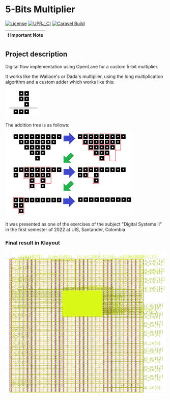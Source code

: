 # 5-Bits Multiplier

[![License](https://img.shields.io/badge/License-Apache%202.0-blue.svg)](https://opensource.org/licenses/Apache-2.0) [![UPRJ_CI](https://github.com/efabless/caravel_project_example/actions/workflows/user_project_ci.yml/badge.svg)](https://github.com/efabless/caravel_project_example/actions/workflows/user_project_ci.yml) [![Caravel Build](https://github.com/efabless/caravel_project_example/actions/workflows/caravel_build.yml/badge.svg)](https://github.com/efabless/caravel_project_example/actions/workflows/caravel_build.yml)

| :exclamation: Important Note            |
|-----------------------------------------|

## Project description 

Digital flow implementation using OpenLane for a custom 5-bit multiplier.

It works like the Wallace's or Dada's multiplier, using the long multiplication algorithm and a custom adder which works like this:

![221Adder.png](./Media/221Adder.png)

The addition tree is as follows:

![CustomMultiply.png](./Media/CustomMultiply.png)

It was presented as one of the exercises of the subject "Digital Systems II" in the first semester of 2022 at UIS, Santander, Colombia

### Final result in Klayout

![FinalResult2.png](./Media/FinalResult2.png)
